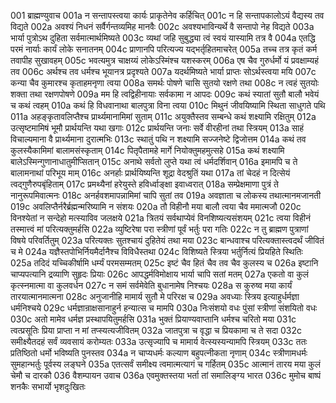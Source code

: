 001	ब्राह्मण्युवाच
001a	न सन्तापस्त्वया कार्यः प्राकृतेनेव कर्हिचित्
001c	न हि सन्तापकालोऽयं वैद्यस्य तव विद्यते
002a	अवश्यं निधनं सर्वैर्गन्तव्यमिह मानवैः
002c	अवश्यभाविन्यर्थे वै सन्तापो नेह विद्यते
003a	भार्या पुत्रोऽथ दुहिता सर्वमात्मार्थमिष्यते
003c	व्यथां जहि सुबुद्ध्या त्वं स्वयं यास्यामि तत्र वै
004a	एतद्धि परमं नार्याः कार्यं लोके सनातनम्
004c	प्राणानपि परित्यज्य यद्भर्तृहितमाचरेत्
005a	तच्च तत्र कृतं कर्म तवापीह सुखावहम्
005c	भवत्यमुत्र चाक्षय्यं लोकेऽस्मिंश्च यशस्करम्
006a	एष चैव गुरुर्धर्मो यं प्रवक्षाम्यहं तव
006c	अर्थश्च तव धर्मश्च भूयानत्र प्रदृश्यते
007a	यदर्थमिष्यते भार्या प्राप्तः सोऽर्थस्त्वया मयि
007c	कन्या चैव कुमारश्च कृताहमनृणा त्वया
008a	समर्थः पोषणे चासि सुतयो रक्षणे तथा
008c	न त्वहं सुतयोः शक्ता तथा रक्षणपोषणे
009a	मम हि त्वद्विहीनायाः सर्वकामा न आपदः
009c	कथं स्यातां सुतौ बालौ भवेयं च कथं त्वहम्
010a	कथं हि विधवानाथा बालपुत्रा विना त्वया
010c	मिथुनं जीवयिष्यामि स्थिता साधुगते पथि
011a	अहङ्कृतावलिप्तैश्च प्रार्थ्यमानामिमां सुताम्
011c	अयुक्तैस्तव सम्बन्धे कथं शक्ष्यामि रक्षितुम्
012a	उत्सृष्टमामिषं भूमौ प्रार्थयन्ति यथा खगाः
012c	प्रार्थयन्ति जनाः सर्वे वीरहीनां तथा स्त्रियम्
013a	साहं विचाल्यमाना वै प्रार्थ्यमाना दुरात्मभिः
013c	स्थातुं पथि न शक्ष्यामि सज्जनेष्टे द्विजोत्तम
014a	कथं तव कुलस्यैकामिमां बालामसंस्कृताम्
014c	पितृपैतामहे मार्गे नियोक्तुमहमुत्सहे
015a	कथं शक्ष्यामि बालेऽस्मिन्गुणानाधातुमीप्सितान् 
015c	अनाथे सर्वतो लुप्ते यथा त्वं धर्मदर्शिवान्
016a	इमामपि च ते बालामनाथां परिभूय माम्
016c	अनर्हाः प्रार्थयिष्यन्ति शूद्रा वेदश्रुतिं यथा
017a	तां चेदहं न दित्सेयं त्वद्गुणैरुपबृंहिताम्
017c	प्रमथ्यैनां हरेयुस्ते हविर्ध्वाङ्क्षा इवाध्वरात्
018a	सम्प्रेक्षमाणा पुत्रं ते नानुरूपमिवात्मनः
018c	अनर्हवशमापन्नामिमां चापि सुतां तव
019a	अवज्ञाता च लोकस्य तथात्मानमजानती
019c	अवलिप्तैर्नरैर्ब्रह्मन्मरिष्यामि न संशयः
020a	तौ विहीनौ मया बालौ त्वया चैव ममात्मजौ
020c	विनश्येतां न सन्देहो मत्स्याविव जलक्षये
021a	त्रितयं सर्वथाप्येवं विनशिष्यत्यसंशयम्
021c	त्वया विहीनं तस्मात्त्वं मां परित्यक्तुमर्हसि
022a	व्युष्टिरेषा परा स्त्रीणां पूर्वं भर्तुः परा गतिः
022c	न तु ब्राह्मण पुत्राणां विषये परिवर्तितुम्
023a	परित्यक्तः सुतश्चायं दुहितेयं तथा मया
023c	बान्धवाश्च परित्यक्तास्त्वदर्थं जीवितं च मे
024a	यज्ञैस्तपोभिर्नियमैर्दानैश्च विविधैस्तथा
024c	विशिष्यते स्त्रिया भर्तुर्नित्यं प्रियहिते स्थितिः
025a	तदिदं यच्चिकीर्षामि धर्म्यं परमसम्मतम्
025c	इष्टं चैव हितं चैव तव चैव कुलस्य च
026a	इष्टानि चाप्यपत्यानि द्रव्याणि सुहृदः प्रियाः
026c	आपद्धर्मविमोक्षाय भार्या चापि सतां मतम्
027a	एकतो वा कुलं कृत्स्नमात्मा वा कुलवर्धन
027c	न समं सर्वमेवेति बुधानामेष निश्चयः
028a	स कुरुष्व मया कार्यं तारयात्मानमात्मना
028c	अनुजानीहि मामार्य सुतौ मे परिरक्ष च
029a	अवध्याः स्त्रिय इत्याहुर्धर्मज्ञा धर्मनिश्चये
029c	धर्मज्ञान्राक्षसानाहुर्न हन्यात्स च मामपि
030a	निःसंशयो वधः पुंसां स्त्रीणां संशयितो वधः
030c	अतो मामेव धर्मज्ञ प्रस्थापयितुमर्हसि
031a	भुक्तं प्रियाण्यवाप्तानि धर्मश्च चरितो मया
031c	त्वत्प्रसूतिः प्रिया प्राप्ता न मां तप्स्यत्यजीवितम्
032a	जातपुत्रा च वृद्धा च प्रियकामा च ते सदा
032c	समीक्ष्यैतदहं सर्वं व्यवसायं करोम्यतः
033a	उत्सृज्यापि च मामार्य वेत्स्यस्यन्यामपि स्त्रियम्
033c	ततः प्रतिष्ठितो धर्मो भविष्यति पुनस्तव
034a	न चाप्यधर्मः कल्याण बहुपत्नीकता नृणाम्
034c	स्त्रीणामधर्मः सुमहान्भर्तुः पूर्वस्य लङ्घने
035a	एतत्सर्वं समीक्ष्य त्वमात्मत्यागं च गर्हितम्
035c	आत्मानं तारय मया कुलं चेमौ च दारकौ
036	वैशम्पायन उवाच
036a	एवमुक्तस्तया भर्ता तां समालिङ्ग्य भारत
036c	मुमोच बाष्पं शनकैः सभार्यो भृशदुःखितः
